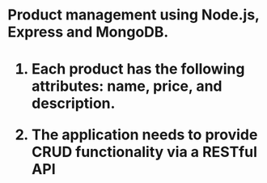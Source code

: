 <h1>Product management using Node.js, Express and MongoDB.<h1>

1. Each product has the following attributes: name, price, and description.

2. The application needs to provide CRUD functionality via a RESTful API

